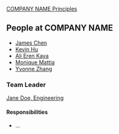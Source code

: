 [COMPANY NAME Principles](./principles.md)

People at COMPANY NAME
---

- [James Chen](./james_chen.md)
- [Kevin Hu](./kevin_hu.md)
- [Ali Eren Kaya](./alieren_kaya.md)
- [Monique Mattia](./monique_mattia.md)
- [Yvonne Zhang](./yiyun_zhang.md)


### Team Leader

[Jane Doe, Engineering](./jane_doe.md)
<!-- Describe who and why the team leader was selected --> 

#### Responsibilities
<!-- What is their role for your team?	--> 
- ...
